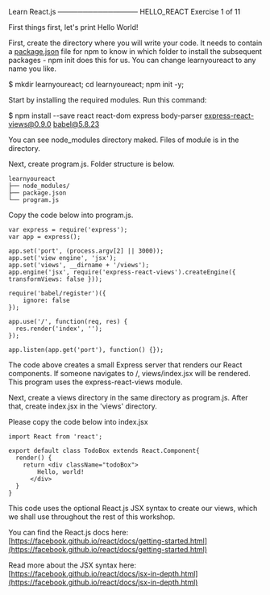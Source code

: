  Learn React.js
────────────────
 HELLO_REACT
 Exercise 1 of 11

First things first, let's print Hello World!

First, create the directory where you will write your code. It needs to contain a [package.json](https://docs.npmjs.com/getting-started/using-a-package.json) file
for npm to know in which folder to install the subsequent packages - npm init does this for us.
You can change learnyoureact to any name you like.

$ mkdir learnyoureact; cd learnyoureact; npm init -y;

Start by installing the required modules. Run this command:

$ npm install --save react react-dom express body-parser express-react-views@0.9.0 babel@5.8.23

You can see node_modules directory maked.
Files of module is in the directory.

Next, create program.js.
Folder structure is below.

    learnyoureact
    ├── node_modules/
    ├── package.json
    └── program.js

Copy the code below into program.js.

    var express = require('express');
    var app = express();

    app.set('port', (process.argv[2] || 3000));
    app.set('view engine', 'jsx');
    app.set('views', __dirname + '/views');
    app.engine('jsx', require('express-react-views').createEngine({ transformViews: false }));

    require('babel/register')({
        ignore: false
    });

    app.use('/', function(req, res) {
      res.render('index', '');
    });

    app.listen(app.get('port'), function() {});

The code above creates a small Express server that renders our React
components. If someone navigates to /, views/index.jsx will be rendered. This program uses the express-react-views module.

Next, create a views directory in the same directory as program.js.
After that, create index.jsx in the 'views' directory.

Please copy the code below into index.jsx

    import React from 'react';

    export default class TodoBox extends React.Component{
      render() {
        return <div className="todoBox">
            Hello, world!
          </div>
      }
    }

This code uses the optional React.js JSX syntax to create our views, which we
shall use throughout the rest of this workshop.

You can find the React.js docs here: [https://facebook.github.io/react/docs/getting-started.html](https://facebook.github.io/react/docs/getting-started.html)

Read more about the JSX syntax here: [https://facebook.github.io/react/docs/jsx-in-depth.html](https://facebook.github.io/react/docs/jsx-in-depth.html)